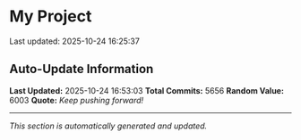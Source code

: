 # My Project


Last updated: 2025-10-24 16:25:37































































































































































































































































































































































































































































































































































































































































































































































































































































































































































































































































































































































































































































































































































































































































































































































































































































































































































































































































































































































































































































































































































































































































































































































































































































































































































































































































































































































































































































































































































































































































































































































































































































































































































































































































































































































































































































































































































































































































































































































































































































































































































































































































































































































































































































































































































































































































































































































































































































































































































































































































































































































































































































































































































































































































































































































































































































































































































































































































































































































































































































































































































































































































































## Auto-Update Information

**Last Updated:** 2025-10-24 16:53:03
**Total Commits:** 5656
**Random Value:** 6003
**Quote:** _Keep pushing forward!_

---
_This section is automatically generated and updated._